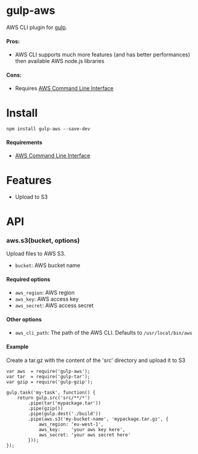 gulp-aws
=========

AWS CLI plugin for [gulp](https://github.com/gulpjs/gulp).

#### Pros:
 * AWS CLI supports much more features (and has better performances) then available AWS node.js libraries

#### Cons:
 * Requires [AWS Command Line Interface](http://aws.amazon.com/cli/)


# Install

```
npm install gulp-aws --save-dev
```

#### Requirements
 * [AWS Command Line Interface](http://aws.amazon.com/cli/)


# Features

- Upload to S3



# API

### aws.s3(bucket, options)

Upload files to AWS S3.

- `bucket`: AWS bucket name

#### Required options

- `aws_region`: AWS region
- `aws_key`: AWS access key
- `aws_secret`: AWS access secret

#### Other options

- `aws_cli_path`: The path of the AWS CLI. Defaults to `/usr/local/bin/aws`

#### Example

Create a tar.gz with the content of the 'src' directory and upload it to S3

```
var aws  = require('gulp-aws');
var tar  = require('gulp-tar');
var gzip = require('gulp-gzip');

gulp.task('my-task', function() {
    return gulp.src('src/**/*')
        .pipe(tar('mypackage.tar'))
        .pipe(gzip())
        .pipe(gulp.dest('./build'))
        .pipe(aws.s3('my-bucket-name', 'mypackage.tar.gz', {
            aws_region: 'eu-west-1',
            aws_key:    'your aws key kere',
            aws_secret: 'your aws secret here'
        }));
});
```
